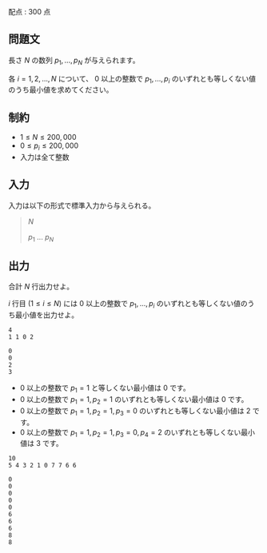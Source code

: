 配点 : $300$ 点

## 問題文

長さ $N$ の数列 $p_1, ... , p_N$ が与えられます。

各 $i=1, 2, ..., N$ について、
$0$ 以上の整数で $p_1,...,p_i$ のいずれとも等しくない値のうち最小値を求めてください。

## 制約

- $1 \leq N \leq 200,000$
- $0 \leq p_i \leq 200,000$
- 入力は全て整数

## 入力

入力は以下の形式で標準入力から与えられる。

> $N$
> 
> $p_1$ $...$ $p_N$

## 出力

合計 $N$ 行出力せよ。

$i$ 行目 ($1 \leq i \leq N$) には $0$ 以上の整数で $p_1,...,p_i$ のいずれとも等しくない値のうち最小値を出力せよ。

```input1
4
1 1 0 2
```

```output1
0
0
2
3
```

- $0$ 以上の整数で $p_1=1$ と等しくない最小値は $0$ です。
- $0$ 以上の整数で $p_1=1, p_2=1$ のいずれとも等しくない最小値は $0$ です。
- $0$ 以上の整数で $p_1=1, p_2=1, p_3=0$ のいずれとも等しくない最小値は $2$ です。
- $0$ 以上の整数で $p_1=1, p_2=1, p_3=0, p_4=2$ のいずれとも等しくない最小値は $3$ です。

```input2
10
5 4 3 2 1 0 7 7 6 6
```

```output2
0
0
0
0
0
6
6
6
8
8
```